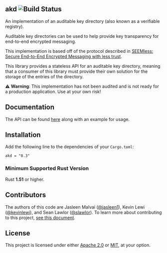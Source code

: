 ## akd ![Build Status](https://github.com/novifinancial/akd/workflows/CI/badge.svg)

An implementation of an auditable key directory (also known as a verifiable registry).

Auditable key directories can be used to help provide key transparency for end-to-end encrypted
messaging.

This implementation is based off of the protocol described in
[SEEMless: Secure End-to-End Encrypted Messaging with less trust](https://eprint.iacr.org/2018/607).

This library provides a stateless API for an auditable key directory, meaning that a consumer of this library must provide their own solution for the storage of the entries of the directory.

⚠️ **Warning**: This implementation has not been audited and is not ready for a production application. Use at your own risk!

Documentation
-------------

The API can be found [here](https://docs.rs/akd/) along with an example for usage.

Installation
------------

Add the following line to the dependencies of your `Cargo.toml`:

```
akd = "0.3"
```

### Minimum Supported Rust Version

Rust **1.51** or higher.

Contributors
------------

The authors of this code are
Jasleen Malvai ([@jasleen1](https://github.com/jasleen1)),
Kevin Lewi ([@kevinlewi](https://github.com/kevinlewi)), and
Sean Lawlor ([@slawlor](https://github.com/slawlor)).
To learn more about contributing to this project, [see this document](https://github.com/novifinancial/akd/blob/main/CONTRIBUTING.md).

License
-------

This project is licensed under either [Apache 2.0](https://github.com/novifinancial/akd/blob/main/LICENSE-APACHE) or [MIT](https://github.com/novifinancial/akd/blob/main/LICENSE-MIT), at your option.
